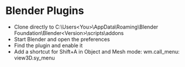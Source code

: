 # Blender Plugins

 - Clone directly to C:\Users\<You>\AppData\Roaming\Blender Foundation\Blender\<Version>\scripts\addons
 - Start Blender and open the preferences
 - Find the plugin and enable it
 - Add a shortcut for Shift+A in Object and Mesh mode: wm.call_menu: view3D.sy_menu